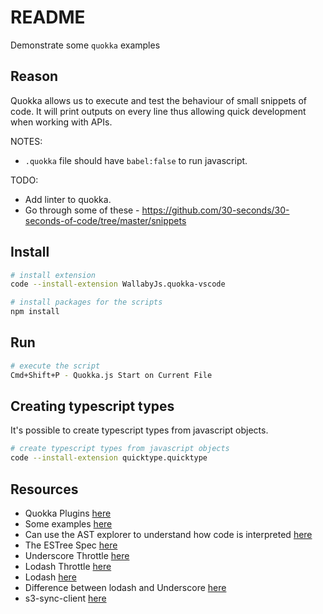 # README

Demonstrate some `quokka` examples

## Reason

Quokka allows us to execute and test the behaviour of small snippets of code. It will print outputs on every line thus allowing quick development when working with APIs.  

NOTES:  

* `.quokka` file should have `babel:false` to run javascript.

TODO:

* Add linter to quokka.  
* Go through some of these - https://github.com/30-seconds/30-seconds-of-code/tree/master/snippets

## Install

```sh
# install extension
code --install-extension WallabyJs.quokka-vscode
```

```sh
# install packages for the scripts
npm install
```

## Run

```sh
# execute the script
Cmd+Shift+P - Quokka.js Start on Current File
```

## Creating typescript types

It's possible to create typescript types from javascript objects.

```sh
# create typescript types from javascript objects
code --install-extension quicktype.quicktype
```

## Resources

* Quokka Plugins [here](https://quokkajs.com/docs/configuration.html#plugins)
* Some examples [here](https://github.com/wallabyjs/interactive-examples/tree/master/JavaScript)
* Can use the AST explorer to understand how code is interpreted [here](https://astexplorer.net/)  
* The ESTree Spec [here](https://github.com/estree/estree)
* Underscore Throttle [here](https://underscorejs.org/#throttle)
* Lodash Throttle [here](https://lodash.com/docs/4.17.15#throttle)
* Lodash [here](https://lodash.com/)
* Difference between lodash and Underscore [here](https://www.geeksforgeeks.org/difference-between-lodash-and-underscore/)
* s3-sync-client [here](https://www.npmjs.com/package/s3-sync-client)  

